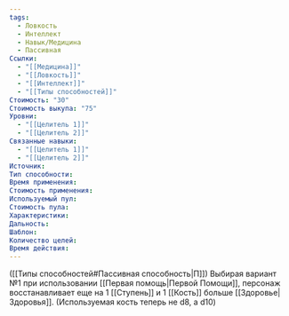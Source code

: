 ```yaml
---
tags:
  - Ловкость
  - Интеллект
  - Навык/Медицина
  - Пассивная
Ссылки:
  - "[[Медицина]]"
  - "[[Ловкость]]"
  - "[[Интеллект]]"
  - "[[Типы способностей]]"
Стоимость: "30"
Стоимость выкупа: "75"
Уровни:
  - "[[Целитель 1]]"
  - "[[Целитель 2]]"
Связанные навыки:
  - "[[Целитель 1]]"
  - "[[Целитель 2]]"
Источник:
Тип способности:
Время применения:
Стоимость применения:
Используемый пул:
Стоимость пула:
Характеристики:
Дальность:
Шаблон:
Количество целей:
Время действия:
---
```

([[Типы способностей#Пассивная способность|П]]) Выбирая вариант №1 при использовании [[Первая помощь|Первой Помощи]], персонаж восстанавливает еще на 1 [[Ступень]] и 1 [[Кость]] больше [[Здоровье|Здоровья]].
(Используемая кость теперь не d8, а d10)